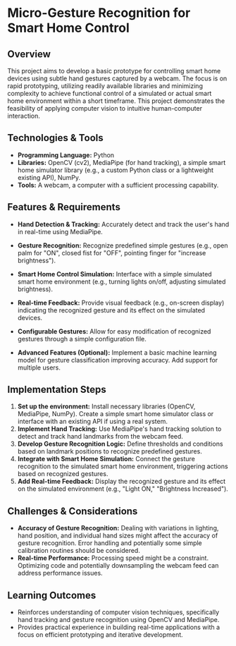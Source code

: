 # Micro-Gesture Recognition for Smart Home Control

## Overview

This project aims to develop a basic prototype for controlling smart home devices using subtle hand gestures captured by a webcam.  The focus is on rapid prototyping, utilizing readily available libraries and minimizing complexity to achieve functional control of a simulated or actual smart home environment within a short timeframe. This project demonstrates the feasibility of applying computer vision to intuitive human-computer interaction.


## Technologies & Tools

* **Programming Language:** Python
* **Libraries:** OpenCV (cv2), MediaPipe (for hand tracking), a simple smart home simulator library (e.g., a custom Python class or a lightweight existing API), NumPy.
* **Tools:**  A webcam, a computer with a sufficient processing capability.


## Features & Requirements

- **Hand Detection & Tracking:**  Accurately detect and track the user's hand in real-time using MediaPipe.
- **Gesture Recognition:** Recognize predefined simple gestures (e.g., open palm for "ON", closed fist for "OFF", pointing finger for "increase brightness").
- **Smart Home Control Simulation:**  Interface with a simple simulated smart home environment (e.g., turning lights on/off, adjusting simulated brightness).
- **Real-time Feedback:**  Provide visual feedback (e.g., on-screen display) indicating the recognized gesture and its effect on the simulated devices.
- **Configurable Gestures:** Allow for easy modification of recognized gestures through a simple configuration file.

- **Advanced Features (Optional):**  Implement a basic machine learning model for gesture classification improving accuracy.  Add support for multiple users.


## Implementation Steps

1. **Set up the environment:** Install necessary libraries (OpenCV, MediaPipe, NumPy).  Create a simple smart home simulator class or interface with an existing API if using a real system.
2. **Implement Hand Tracking:** Use MediaPipe's hand tracking solution to detect and track hand landmarks from the webcam feed.
3. **Develop Gesture Recognition Logic:** Define thresholds and conditions based on landmark positions to recognize predefined gestures.
4. **Integrate with Smart Home Simulation:** Connect the gesture recognition to the simulated smart home environment, triggering actions based on recognized gestures.
5. **Add Real-time Feedback:** Display the recognized gesture and its effect on the simulated environment (e.g., "Light ON," "Brightness Increased").


## Challenges & Considerations

- **Accuracy of Gesture Recognition:**  Dealing with variations in lighting, hand position, and individual hand sizes might affect the accuracy of gesture recognition.  Error handling and potentially some simple calibration routines should be considered.
- **Real-time Performance:**  Processing speed might be a constraint. Optimizing code and potentially downsampling the webcam feed can address performance issues.


## Learning Outcomes

- Reinforces understanding of computer vision techniques, specifically hand tracking and gesture recognition using OpenCV and MediaPipe.
- Provides practical experience in building real-time applications with a focus on efficient prototyping and iterative development.

